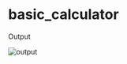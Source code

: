# basic_calculator


Output



![output](https://github.com/Muneef-Nk/basic_Calculator_flutter/assets/92105703/0b95c68b-1d33-47f8-89a6-03e58c51c739)
